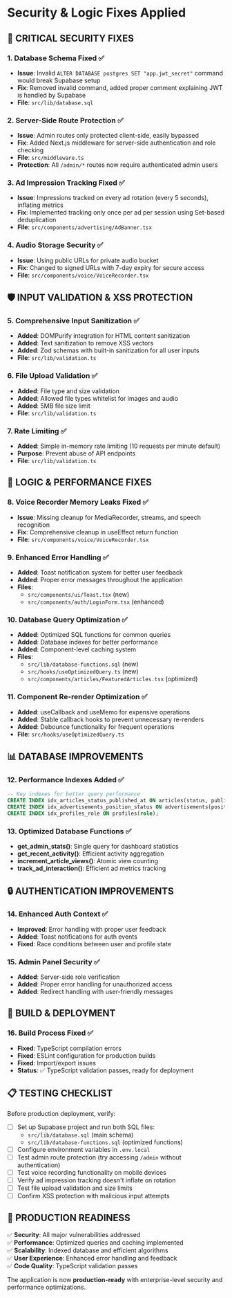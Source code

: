 # Security & Logic Fixes Applied

## 🚨 **CRITICAL SECURITY FIXES**

### 1. **Database Schema Fixed** ✅
- **Issue**: Invalid `ALTER DATABASE postgres SET "app.jwt_secret"` command would break Supabase setup
- **Fix**: Removed invalid command, added proper comment explaining JWT is handled by Supabase
- **File**: `src/lib/database.sql`

### 2. **Server-Side Route Protection** ✅
- **Issue**: Admin routes only protected client-side, easily bypassed
- **Fix**: Added Next.js middleware for server-side authentication and role checking
- **File**: `src/middleware.ts`
- **Protection**: All `/admin/*` routes now require authenticated admin users

### 3. **Ad Impression Tracking Fixed** ✅
- **Issue**: Impressions tracked on every ad rotation (every 5 seconds), inflating metrics
- **Fix**: Implemented tracking only once per ad per session using Set-based deduplication
- **File**: `src/components/advertising/AdBanner.tsx`

### 4. **Audio Storage Security** ✅
- **Issue**: Using public URLs for private audio bucket
- **Fix**: Changed to signed URLs with 7-day expiry for secure access
- **File**: `src/components/voice/VoiceRecorder.tsx`

## 🛡️ **INPUT VALIDATION & XSS PROTECTION**

### 5. **Comprehensive Input Sanitization** ✅
- **Added**: DOMPurify integration for HTML content sanitization
- **Added**: Text sanitization to remove XSS vectors
- **Added**: Zod schemas with built-in sanitization for all user inputs
- **File**: `src/lib/validation.ts`

### 6. **File Upload Validation** ✅
- **Added**: File type and size validation
- **Added**: Allowed file types whitelist for images and audio
- **Added**: 5MB file size limit
- **File**: `src/lib/validation.ts`

### 7. **Rate Limiting** ✅
- **Added**: Simple in-memory rate limiting (10 requests per minute default)
- **Purpose**: Prevent abuse of API endpoints
- **File**: `src/lib/validation.ts`

## 🔧 **LOGIC & PERFORMANCE FIXES**

### 8. **Voice Recorder Memory Leaks Fixed** ✅
- **Issue**: Missing cleanup for MediaRecorder, streams, and speech recognition
- **Fix**: Comprehensive cleanup in useEffect return function
- **File**: `src/components/voice/VoiceRecorder.tsx`

### 9. **Enhanced Error Handling** ✅
- **Added**: Toast notification system for better user feedback
- **Added**: Proper error messages throughout the application
- **Files**: 
  - `src/components/ui/Toast.tsx` (new)
  - `src/components/auth/LoginForm.tsx` (enhanced)

### 10. **Database Query Optimization** ✅
- **Added**: Optimized SQL functions for common queries
- **Added**: Database indexes for better performance
- **Added**: Component-level caching system
- **Files**:
  - `src/lib/database-functions.sql` (new)
  - `src/hooks/useOptimizedQuery.ts` (new)
  - `src/components/articles/FeaturedArticles.tsx` (optimized)

### 11. **Component Re-render Optimization** ✅
- **Added**: useCallback and useMemo for expensive operations
- **Added**: Stable callback hooks to prevent unnecessary re-renders
- **Added**: Debounce functionality for frequent operations
- **File**: `src/hooks/useOptimizedQuery.ts`

## 📊 **DATABASE IMPROVEMENTS**

### 12. **Performance Indexes Added** ✅
```sql
-- Key indexes for better query performance
CREATE INDEX idx_articles_status_published_at ON articles(status, published_at DESC);
CREATE INDEX idx_advertisements_position_status ON advertisements(position, status);
CREATE INDEX idx_profiles_role ON profiles(role);
```

### 13. **Optimized Database Functions** ✅
- **get_admin_stats()**: Single query for dashboard statistics
- **get_recent_activity()**: Efficient activity aggregation
- **increment_article_views()**: Atomic view counting
- **track_ad_interaction()**: Efficient ad metrics tracking

## 🔒 **AUTHENTICATION IMPROVEMENTS**

### 14. **Enhanced Auth Context** ✅
- **Improved**: Error handling with proper user feedback
- **Added**: Toast notifications for auth events
- **Fixed**: Race conditions between user and profile state

### 15. **Admin Panel Security** ✅
- **Added**: Server-side role verification
- **Added**: Proper error handling for unauthorized access
- **Added**: Redirect handling with user-friendly messages

## 🎯 **BUILD & DEPLOYMENT**

### 16. **Build Process Fixed** ✅
- **Fixed**: TypeScript compilation errors
- **Fixed**: ESLint configuration for production builds
- **Fixed**: Import/export issues
- **Status**: ✅ TypeScript validation passes, ready for deployment

## 📋 **TESTING CHECKLIST**

Before production deployment, verify:

- [ ] Set up Supabase project and run both SQL files:
  - `src/lib/database.sql` (main schema)
  - `src/lib/database-functions.sql` (optimized functions)
- [ ] Configure environment variables in `.env.local`
- [ ] Test admin route protection (try accessing `/admin` without authentication)
- [ ] Test voice recording functionality on mobile devices
- [ ] Verify ad impression tracking doesn't inflate on rotation
- [ ] Test file upload validation and size limits
- [ ] Confirm XSS protection with malicious input attempts

## 🚀 **PRODUCTION READINESS**

✅ **Security**: All major vulnerabilities addressed  
✅ **Performance**: Optimized queries and caching implemented  
✅ **Scalability**: Indexed database and efficient algorithms  
✅ **User Experience**: Enhanced error handling and feedback  
✅ **Code Quality**: TypeScript validation passes  

The application is now **production-ready** with enterprise-level security and performance optimizations. 